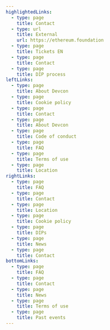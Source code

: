 ```yaml
---
highlightedLinks:
  - type: page
    title: Contact
  - type: url
    title: External
    url: https://ethereum.foundation
  - type: page
    title: Tickets EN
  - type: page
    title: Contact
  - type: page
    title: DIP process
leftLinks:
  - type: page
    title: About Devcon
  - type: page
    title: Cookie policy
  - type: page
    title: Contact
  - type: page
    title: About Devcon
  - type: page
    title: Code of conduct
  - type: page
    title: FAQ
  - type: page
    title: Terms of use
  - type: page
    title: Location
rightLinks:
  - type: page
    title: FAQ
  - type: page
    title: Contact
  - type: page
    title: Location
  - type: page
    title: Cookie policy
  - type: page
    title: DIPs
  - type: page
    title: News
  - type: page
    title: Contact
bottomLinks:
  - type: page
    title: FAQ
  - type: page
    title: Contact
  - type: page
    title: News
  - type: page
    title: Terms of use
  - type: page
    title: Past events
---
```

